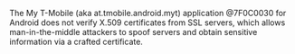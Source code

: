 The My T-Mobile (aka at.tmobile.android.myt) application @7F0C0030 for Android does not verify X.509 certificates from SSL servers, which allows man-in-the-middle attackers to spoof servers and obtain sensitive information via a crafted certificate.